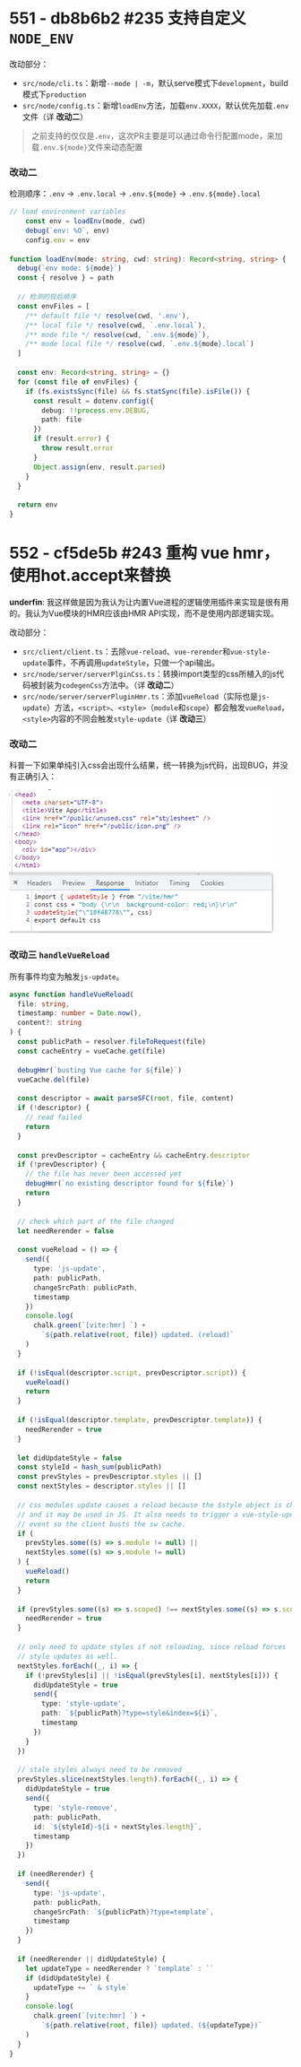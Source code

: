 # 551 - db8b6b2 #235 支持自定义`NODE_ENV`

改动部分：

- `src/node/cli.ts`：新增`--mode | -m`，默认serve模式下`development`，build模式下`production`
- `src/node/config.ts`：新增`loadEnv`方法，加载`env.XXXX`，默认优先加载`.env`文件（详 **改动二**）

> 之前支持的仅仅是`.env`，这次PR主要是可以通过命令行配置mode，来加载`.env.${mode}`文件来动态配置

### 改动二

检测顺序：`.env` -> `.env.local` -> `.env.${mode}` -> `.env.${mode}.local`

```typescript
// load environment variables
    const env = loadEnv(mode, cwd)
    debug(`env: %O`, env)
    config.env = env

function loadEnv(mode: string, cwd: string): Record<string, string> {
  debug(`env mode: ${mode}`)
  const { resolve } = path
  
  // 检测的现后顺序
  const envFiles = [
    /** default file */ resolve(cwd, '.env'),
    /** local file */ resolve(cwd, `.env.local`),
    /** mode file */ resolve(cwd, `.env.${mode}`),
    /** mode local file */ resolve(cwd, `.env.${mode}.local`)
  ]

  const env: Record<string, string> = {}
  for (const file of envFiles) {
    if (fs.existsSync(file) && fs.statSync(file).isFile()) {
      const result = dotenv.config({
        debug: !!process.env.DEBUG,
        path: file
      })
      if (result.error) {
        throw result.error
      }
      Object.assign(env, result.parsed)
    }
  }

  return env
}
```



# 552 - cf5de5b #243 重构 vue hmr，使用hot.accept来替换

**underfin**: 我这样做是因为我认为让内置Vue进程的逻辑使用插件来实现是很有用的。我认为Vue模块的HMR应该由HMR API实现，而不是使用内部逻辑实现。

改动部分：

- `src/client/client.ts`：去除`vue-reload`、`vue-rerender`和`vue-style-update`事件，不再调用`updateStyle`，只做一个api输出。
- `src/node/server/serverPlginCss.ts`：转换import类型的css所植入的js代码被封装为`codegenCss`方法中。（详 **改动二**）
- `src/node/server/serverPluginHmr.ts`：添加`vueReload`（实际也是`js-update`）方法，`<script>`、`<style>`（`module`和`scope`）都会触发`vueReload`，`<style>`内容的不同会触发`style-update`（详 **改动三**）

### 改动二

科普一下如果单纯引入css会出现什么结果，统一转换为js代码，出现BUG，并没有正确引入：

![1](1.png)

### 改动三 `handleVueReload`

所有事件均变为触发`js-update`。

```typescript
async function handleVueReload(
  file: string,
  timestamp: number = Date.now(),
  content?: string
) {
  const publicPath = resolver.fileToRequest(file)
  const cacheEntry = vueCache.get(file)

  debugHmr(`busting Vue cache for ${file}`)
  vueCache.del(file)

  const descriptor = await parseSFC(root, file, content)
  if (!descriptor) {
    // read failed
    return
  }

  const prevDescriptor = cacheEntry && cacheEntry.descriptor
  if (!prevDescriptor) {
    // the file has never been accessed yet
    debugHmr(`no existing descriptor found for ${file}`)
    return
  }

  // check which part of the file changed
  let needRerender = false

  const vueReload = () => {
    send({
      type: 'js-update',
      path: publicPath,
      changeSrcPath: publicPath,
      timestamp
    })
    console.log(
      chalk.green(`[vite:hmr] `) +
        `${path.relative(root, file)} updated. (reload)`
    )
  }

  if (!isEqual(descriptor.script, prevDescriptor.script)) {
    vueReload()
    return
  }

  if (!isEqual(descriptor.template, prevDescriptor.template)) {
    needRerender = true
  }

  let didUpdateStyle = false
  const styleId = hash_sum(publicPath)
  const prevStyles = prevDescriptor.styles || []
  const nextStyles = descriptor.styles || []

  // css modules update causes a reload because the $style object is changed
  // and it may be used in JS. It also needs to trigger a vue-style-update
  // event so the client busts the sw cache.
  if (
    prevStyles.some((s) => s.module != null) ||
    nextStyles.some((s) => s.module != null)
  ) {
    vueReload()
    return
  }

  if (prevStyles.some((s) => s.scoped) !== nextStyles.some((s) => s.scoped)) {
    needRerender = true
  }

  // only need to update styles if not reloading, since reload forces
  // style updates as well.
  nextStyles.forEach((_, i) => {
    if (!prevStyles[i] || !isEqual(prevStyles[i], nextStyles[i])) {
      didUpdateStyle = true
      send({
        type: 'style-update',
        path: `${publicPath}?type=style&index=${i}`,
        timestamp
      })
    }
  })

  // stale styles always need to be removed
  prevStyles.slice(nextStyles.length).forEach((_, i) => {
    didUpdateStyle = true
    send({
      type: 'style-remove',
      path: publicPath,
      id: `${styleId}-${i + nextStyles.length}`,
      timestamp
    })
  })

  if (needRerender) {
    send({
      type: 'js-update',
      path: publicPath,
      changeSrcPath: `${publicPath}?type=template`,
      timestamp
    })
  }

  if (needRerender || didUpdateStyle) {
    let updateType = needRerender ? `template` : ``
    if (didUpdateStyle) {
      updateType += ` & style`
    }
    console.log(
      chalk.green(`[vite:hmr] `) +
        `${path.relative(root, file)} updated. (${updateType})`
    )
  }
}
```

